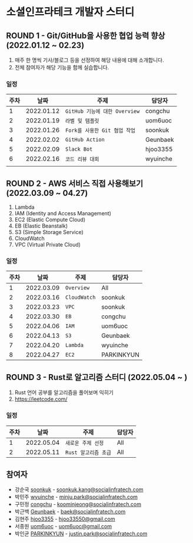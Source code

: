 # 소셜인프라테크 개발자 스터디

## ROUND 1 - Git/GitHub을 사용한 협업 능력 향상 (2022.01.12 ~ 02.23)

1. 매주 한 명씩 기사/블로그 등을 선정하여 해당 내용에 대해 소개합니다.
2. 전체 참여자가 해당 기능을 함께 실습합니다.

### 일정

| 주차 | 날짜        | 주제                            | 담당자   |
|------|-------------|-------------------------------|----------|
| 1    | 2022.01.12  | `GitHub 기능에 대한 Overview`    | congchu  |
| 2    | 2022.01.19  | `라벨 및 템플릿`                 | uom6uoc  |
| 3    | 2022.01.26  | `Fork를 사용한 Git 협업 작업 `    | soonkuk  |
| 4    | 2022.02.02  | `GitHub Action  `             | Geunbaek |
| 5    | 2022.02.09  | `Slack Bot`                   | hjoo3355 |
| 6    | 2022.02.16  | `코드 리뷰 대회 `                | wyuinche |
|      |             |                               |          |
## ROUND 2 - AWS 서비스 직접 사용해보기 (2022.03.09 ~ 04.27)

1. Lambda
2. IAM (Identity and Access Management)
3. EC2 (Elastic Compute Cloud)
4. EB (Elastic Beanstalk)
5. S3 (Simple Storage Service)
6. CloudWatch
7. VPC (Virtual Private Cloud)

### 일정

| 주차 | 날짜        | 주제            | 담당자   |
|------|-------------|-------------------|------------|
| 1    | 2022.03.09  | `Overview`        | All        |
| 2    | 2022.03.16  | `CloudWatch`      | soonkuk    |
| 3    | 2022.03.23  | `VPC`             | soonkuk    |
| 4    | 2022.03.30  | `EB`              | congchu    |
| 5    | 2022.04.06  | `IAM`             | uom6uoc    |
| 6    | 2022.04.13  | `S3`              | Geunbaek   |
| 7    | 2022.04.20  | `Lambda`          | wyuinche   |
| 8    | 2022.04.27  | `EC2`             | PARKINKYUN |


## ROUND 3 - Rust로 알고리즘 스터디 (2022.05.04 ~ )

1. Rust 언어 공부를 알고리즘을 풀어보며 익히기
2. https://leetcode.com/ 

### 일정

| 주차 | 날짜        | 주제            | 담당자   |
|------|-------------|----------------------|------------|
| 1    | 2022.05.04  | `새로운 주제 선정`       | All        |
| 2    | 2022.05.11  | `Rust 알고리즘 초급`    |   All       |


## 참여자

- 강순국 [soonkuk](https://github.com/soonkuk) - soonkuk.kang@socialinfratech.com
- 박민주 [wyuinche](https://github.com/wyuinche) - minju.park@socialinfratech.com
- 구민정 [congchu](https://github.com/congchu) - koominjeong@socialinfratech.com
- 박근백 [Geunbaek](https://github.com/Geunbaek) - baek@socialinfratech.com
- 김현주 [hjoo3355](https://github.com/hjoo3355) - hjoo33550@gmail.com
- 서종원 [uom6uoc](https://github.com/uom6uoc) - uom6uoc@gmail.com
- 박인균 [PARKINKYUN](https://github.com/PARKINKYUN) - justin.park@socialinfratech.com